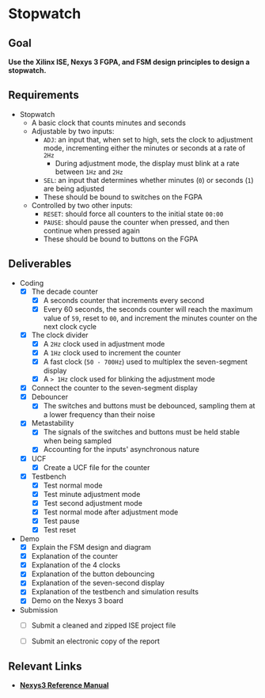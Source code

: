 # Stopwatch

## Goal

**Use the Xilinx ISE, Nexys 3 FGPA, and FSM design principles to design a stopwatch.**

## Requirements

- Stopwatch
  - A basic clock that counts minutes and seconds
  - Adjustable by two inputs:
    - `ADJ`: an input that, when set to high, sets the clock to adjustment mode, incrementing either the minutes or seconds at a rate of `2Hz`
      - During adjustment mode, the display must blink at a rate between `1Hz` and `2Hz`
    - `SEL`: an input that determines whether minutes (`0`) or seconds (`1`) are being adjusted
    - These should be bound to switches on the FGPA
  - Controlled by two other inputs:
    - `RESET`: should force all counters to the initial state `00:00`
    - `PAUSE`: should pause the counter when pressed, and then continue when pressed again
    - These should be bound to buttons on the FGPA

## Deliverables

- Coding
  - [x] The decade counter
    - [x] A seconds counter that increments every second
    - [x] Every 60 seconds, the seconds counter will reach the maximum value of `59`, reset to `00`, and increment the minutes counter on the next clock cycle
  - [x] The clock divider
    - [x] A `2Hz` clock used in adjustment mode
    - [x] A `1Hz` clock used to increment the counter
    - [x] A fast clock (`50 - 700Hz`) used to multiplex the seven-segment display
    - [x] A `> 1Hz` clock used for blinking the adjustment mode
  - [x] Connect the counter to the seven-segment display
  - [x] Debouncer
    - [x] The switches and buttons must be debounced, sampling them at a lower frequency than their noise
  - [x] Metastability
    - [x] The signals of the switches and buttons must be held stable when being sampled
    - [x] Accounting for the inputs' asynchronous nature
  - [x] UCF
    - [x] Create a UCF file for the counter
  - [x] Testbench
    - [x] Test normal mode
    - [x] Test minute adjustment mode
    - [x] Test second adjustment mode
    - [x] Test normal mode after adjustment mode
    - [x] Test pause
    - [x] Test reset
  
- Demo
  - [x] Explain the FSM design and diagram
  - [x] Explanation of the counter
  - [x] Explanation of the 4 clocks
  - [x] Explanation of the button debouncing
  - [x] Explanation of the seven-second display
  - [x] Explanation of the testbench and simulation results
  - [x] Demo on the Nexys 3 board
  
- Submission
  - [ ]  Submit a cleaned and zipped ISE project file
  - [ ]  Submit an electronic copy of the report



## Relevant Links

- **[Nexys3 Reference Manual](https://digilent.com/reference/programmable-logic/nexys-3/reference-manual)**

